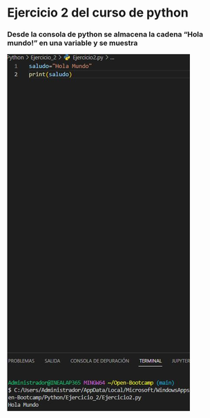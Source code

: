# Ejercicio 2 del curso de python

### Desde la consola de python se almacena la cadena “Hola mundo!” en una variable y se muestra


![captura](Ejercicio_2.JPG)